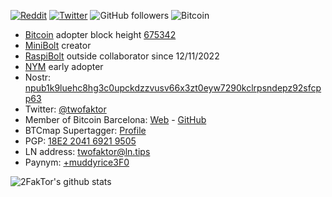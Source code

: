 [![Reddit](https://img.shields.io/badge/Reddit-%23FF4500.svg?logo=Reddit&logoColor=white)](https://reddit.com/user/twofaktor) 
[![Twitter](https://img.shields.io/badge/Twitter-%231DA1F2.svg?logo=Twitter&logoColor=white)](https://twitter.com/twofaktor) 
![GitHub followers](https://img.shields.io/github/followers/twofaktor) 
![Bitcoin](https://img.shields.io/badge/Bitcoin-000?style=for-the-badge&logo=bitcoin&logoColor=white) 

* [Bitcoin](https://github.com/bitcoin/bitcoin) adopter block height [675342](https://mempool.space/block/000000000000000000061afe0e46d4fdc818280dd4dd69d013b1cfc2cd551872)
* [MiniBolt](https://github.com/minibolt-guide) creator
* [RaspiBolt](https://github.com/raspibolt) outside collaborator since 12/11/2022
* [NYM](https://github.com/nymtech/nym) early adopter
* Nostr: [npub1k9luehc8hg3c0upckdzzvusv66x3zt0eyw7290kclrpsndepz92sfcpp63](https://nostree.me/twofaktor)
* Twitter: [@twofaktor](https://twitter.com/twofaktor)
* Member of Bitcoin Barcelona: [Web](https://bitcoinbarcelona.xyz) - [GitHub](https://github.com/BcnBitcoinOnly)
* BTCmap Supertagger: [Profile](https://btcmap.org/tagger/17175269)
* PGP: [18E2 2041 6921 9505](https://github.com/twofaktor.gpg)
* LN address: [twofaktor@ln.tips](https://ln.tips/@twofaktor)
* Paynym: [+muddyrice3F0](https://paynym.is/+muddyrice3F0)


<div float="right">
  
![2FakTor's github stats](https://github-readme-stats.vercel.app/api?username=twofaktor&show_icons=true&theme=react&hide_border=true&show=reviews,discussions_started,discussions_answered,prs_merged,prs_merged_percentage)

</div>
